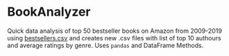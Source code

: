 # BookAnalyzer
Quick data analysis of top 50 bestseller books on Amazon from 2009-2019 using [bestsellers.csv](https://github.com/codedex-io/projects/blob/main/projects/analyze-spreadsheet-data-with-pandas-chatgpt/amazon-best-sellers-analysis/bestsellers.csv) and creates new .csv files with list of top 10 authours and average ratings by genre. Uses ```pandas``` and DataFrame Methods.  